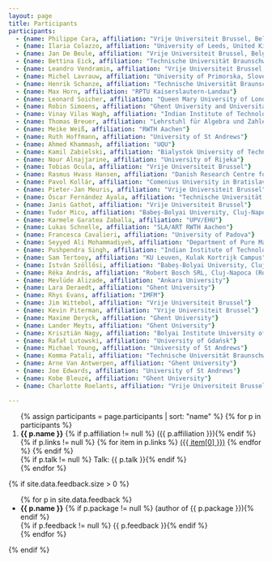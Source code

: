 ```yaml
---
layout: page
title: Participants
participants:
  - {name: Philippe Cara, affiliation: "Vrije Universiteit Brussel, Belgium"}
  - {name: Ilaria Colazzo, affiliation: "University of Leeds, United Kingdom"}
  - {name: Jan De Beule, affiliation: "Vrije Universiteit Brussel, Belgium"}
  - {name: Bettina Eick, affiliation: "Technische Universität Braunschweig"}
  - {name: Leandro Vendramin, affiliation: "Vrije Universiteit Brussel, Belgium"}
  - {name: Michel Lavrauw, affiliation: "University of Primorska, Slovenia"}
  - {name: Henrik Schanze, affiliation: "Technische Universität Braunschweig"}
  - {name: Max Horn, affiliation: "RPTU Kaiserslautern-Landau"}
  - {name: Leonard Soicher, affiliation: "Queen Mary University of London"}
  - {name: Robin Simoens, affiliation: "Ghent University and Universitat Politècnica de Catalunya"}
  - {name: Vinay Vilas Wagh, affiliation: "Indian Institute of Technology Guwahati, India (IIT Guwahati)"}
  - {name: Thomas Breuer, affiliation: "Lehrstuhl für Algebra und Zahlentheorie, RWTH Aachen"}
  - {name: Meike Weiß, affiliation: "RWTH Aachen"}
  - {name: Ruth Hoffmann, affiliation: "University of St Andrews"}
  - {name: Ahmed Khammash, affiliation: "UQU"}
  - {name: Kamil Zabielski, affiliation: "Bialystok University of Technology"}
  - {name: Nour Alnajjarine, affiliation: "University of Rijeka"}
  - {name: Tobias Ocula, affiliation: "Vrije Universiteit Brussel"}
  - {name: Rasmus Hvass Hansen, affiliation: "Danish Research Centre for Magnetic Resonance (DRCMR)"}
  - {name: Pavol Kollár, affiliation: "Comenius University in Bratislava, Slovakia"}
  - {name: Pieter-Jan Meuris, affiliation: "Vrije Universiteit Brussel"}
  - {name: Óscar Fernández Ayala, affiliation: "Technische Universität Braunschweig"}
  - {name: Janis Gathot, affiliation: "Vrije Universiteit Brussel"}
  - {name: Tudor Micu, affiliation: "Babeș-Bolyai University, Cluj-Napoca (Romania)"}
  - {name: Karmele Garatea Zaballa, affiliation: "UPV/EHU"}
  - {name: Lukas Schnelle, affiliation: "SLA/ART RWTH Aachen"}
  - {name: Francesca Cavalieri, affiliation: "University of Padova"}
  - {name: Seyyed Ali Mohammadiyeh, affiliation: "Department of Pure Mathematics, Faculty of Mathematical Sciences, University of Kashan, Kashan,Iran"}
  - {name: Pushpendra Singh, affiliation: "Indian Institute of Technology Jodhpur, India"}
  - {name: Sam Tertooy, affiliation: "KU Leuven, Kulak Kortrijk Campus"}
  - {name: István Szöllősi, affiliation: "Babeș-Bolyai University, Cluj-Napoca (Romania)"}
  - {name: Réka András, affiliation: "Robert Bosch SRL, Cluj-Napoca (Romania)"}
  - {name: Mevlüde Alizade, affiliation: "Ankara University"}
  - {name: Lara Deraedt, affiliation: "Ghent University"}
  - {name: Rhys Evans, affiliation: "IMFM"}
  - {name: Jim Wittebol, affiliation: "Vrije Universiteit Brussel"}
  - {name: Kevin Piterman, affiliation: "Vrije Universiteit Brussel"}
  - {name: Maxime Deryck, affiliation: "Ghent University"}
  - {name: Lander Meyts, affiliation: "Ghent University"}
  - {name: Krisztián Nagy, affiliation: "Bolyai Institute University of Szeged"}
  - {name: Rafał Lutowski, affiliation: "University of Gdańsk"}
  - {name: Michael Young, affiliation: "University of St Andrews"}
  - {name: Komma Patali, affiliation: "Technische Universität Braunschweig"}
  - {name: Arne Van Antwerpen, affiliation: "Ghent University"}
  - {name: Joe Edwards, affiliation: "University of St Andrews"}
  - {name: Kobe Bleuzé, affiliation: "Ghent University"}
  - {name: Charlotte Roelants, affiliation: "Vrije Universiteit Brussel"}

---
```


<ol>{% assign participants = page.participants | sort: "name" %}
{% for p in participants %}
  <li>
    <strong>{{ p.name }}</strong>
    {% if p.affiliation != null %} ({{ p.affiliation }}){% endif %}
    {% if p.links != null %}
        {% for item in p.links %}
            <a href="{{ item[1] }}">({{ item[0] }})</a>
        {% endfor %}
    {% endif %}
    <br/>
      {% if p.talk != null %} Talk: {{ p.talk }}{% endif %}
  </li>
{% endfor %}
</ol>

{% if site.data.feedback.size > 0 %}

<ul>
{% for p in site.data.feedback %}
  <li>
    <strong>{{ p.name }}</strong>
    {% if p.package != null %} (author of {{ p.package }}){% endif %}
    <br/>
    {% if p.feedback != null %} {{ p.feedback }}{% endif %}
  </li>
{% endfor %}
</ul>

{% endif %}

<!--
## Conference photo
[<img src="{{ site.baseurl }}/public/conf_photo.jpg" />]({{ site.baseurl }}/public/conf_photo.jpg)
-->
